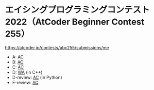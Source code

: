 # エイシングプログラミングコンテスト2022（AtCoder Beginner Contest 255）

https://atcoder.jp/contests/abc255/submissions/me

- A: [AC](https://atcoder.jp/contests/abc255/submissions/32378727)
- B: [AC](https://atcoder.jp/contests/abc255/submissions/32392559)
- C: [AC](https://atcoder.jp/contests/abc255/submissions/32400698)
- D: [WA](https://atcoder.jp/contests/abc255/submissions/32414509) (in C++)
- D-review: [AC](https://atcoder.jp/contests/abc255/submissions/32420006) (in Python)
- E-review: [AC](https://atcoder.jp/contests/abc255/submissions/32422977)
